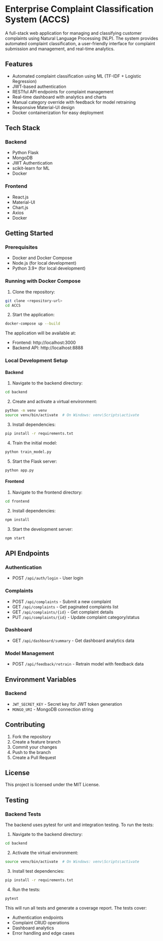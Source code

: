 # Enterprise Complaint Classification System (ACCS)

A full-stack web application for managing and classifying customer complaints using Natural Language Processing (NLP). The system provides automated complaint classification, a user-friendly interface for complaint submission and management, and real-time analytics.

## Features

- Automated complaint classification using ML (TF-IDF + Logistic Regression)
- JWT-based authentication
- RESTful API endpoints for complaint management
- Real-time dashboard with analytics and charts
- Manual category override with feedback for model retraining
- Responsive Material-UI design
- Docker containerization for easy deployment

## Tech Stack

### Backend

- Python Flask
- MongoDB
- JWT Authentication
- scikit-learn for ML
- Docker

### Frontend

- React.js
- Material-UI
- Chart.js
- Axios
- Docker

## Getting Started

### Prerequisites

- Docker and Docker Compose
- Node.js (for local development)
- Python 3.9+ (for local development)

### Running with Docker Compose

1. Clone the repository:

```bash
git clone <repository-url>
cd ACCS
```

2. Start the application:

```bash
docker-compose up --build
```

The application will be available at:

- Frontend: http://localhost:3000
- Backend API: http://localhost:8888

### Local Development Setup

#### Backend

1. Navigate to the backend directory:

```bash
cd backend
```

2. Create and activate a virtual environment:

```bash
python -m venv venv
source venv/bin/activate  # On Windows: venv\Scripts\activate
```

3. Install dependencies:

```bash
pip install -r requirements.txt
```

4. Train the initial model:

```bash
python train_model.py
```

5. Start the Flask server:

```bash
python app.py
```

#### Frontend

1. Navigate to the frontend directory:

```bash
cd frontend
```

2. Install dependencies:

```bash
npm install
```

3. Start the development server:

```bash
npm start
```

## API Endpoints

### Authentication

- POST `/api/auth/login` - User login

### Complaints

- POST `/api/complaints` - Submit a new complaint
- GET `/api/complaints` - Get paginated complaints list
- GET `/api/complaints/{id}` - Get complaint details
- PUT `/api/complaints/{id}` - Update complaint category/status

### Dashboard

- GET `/api/dashboard/summary` - Get dashboard analytics data

### Model Management

- POST `/api/feedback/retrain` - Retrain model with feedback data

## Environment Variables

### Backend

- `JWT_SECRET_KEY` - Secret key for JWT token generation
- `MONGO_URI` - MongoDB connection string

## Contributing

1. Fork the repository
2. Create a feature branch
3. Commit your changes
4. Push to the branch
5. Create a Pull Request

## License

This project is licensed under the MIT License.

## Testing

### Backend Tests

The backend uses pytest for unit and integration testing. To run the tests:

1. Navigate to the backend directory:

```bash
cd backend
```

2. Activate the virtual environment:

```bash
source venv/bin/activate  # On Windows: venv\Scripts\activate
```

3. Install test dependencies:

```bash
pip install -r requirements.txt
```

4. Run the tests:

```bash
pytest
```

This will run all tests and generate a coverage report. The tests cover:

- Authentication endpoints
- Complaint CRUD operations
- Dashboard analytics
- Error handling and edge cases
